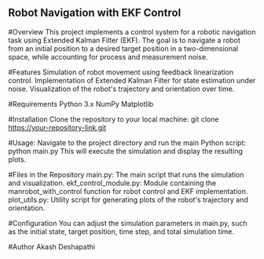 ## Robot Navigation with EKF Control
#Overview
This project implements a control system for a robotic navigation task using Extended Kalman Filter (EKF).
The goal is to navigate a robot from an initial position to a desired target position in a two-dimensional space, while accounting for process and measurement noise.

#Features
Simulation of robot movement using feedback linearization control.
Implementation of Extended Kalman Filter for state estimation under noise.
Visualization of the robot's trajectory and orientation over time.

#Requirements
Python 3.x
NumPy
Matplotlib

#Installation
Clone the repository to your local machine: git clone https://your-repository-link.git

#Usage: 
Navigate to the project directory and run the main Python script: python main.py
This will execute the simulation and display the resulting plots.

#Files in the Repository
main.py: The main script that runs the simulation and visualization.
ekf_control_module.py: Module containing the manrobot_with_control function for robot control and EKF implementation.
plot_utils.py: Utility script for generating plots of the robot's trajectory and orientation.

#Configuration
You can adjust the simulation parameters in main.py, such as the initial state, target position, time step, and total simulation time.

#Author
Akash Deshapathi
